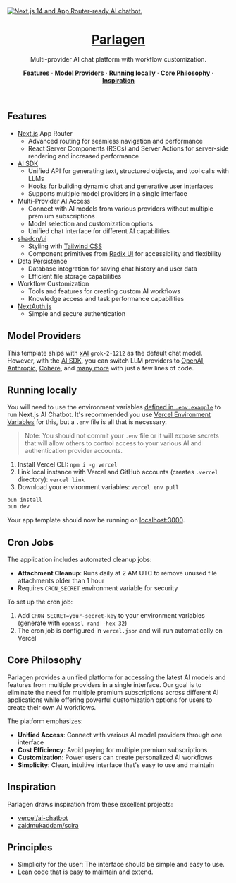 <a href="https://chat.vercel.ai/">
  <img alt="Next.js 14 and App Router-ready AI chatbot." src="app/(chat)/opengraph-image.png">
  <h1 align="center">Parlagen</h1>
</a>

<p align="center">
  Multi-provider AI chat platform with workflow customization.
</p>

<p align="center">
  <a href="#features"><strong>Features</strong></a> ·
  <a href="#model-providers"><strong>Model Providers</strong></a> ·
  <a href="#running-locally"><strong>Running locally</strong></a> ·
  <a href="#core-philosophy"><strong>Core Philosophy</strong></a> ·
  <a href="#inspiration"><strong>Inspiration</strong></a>
</p>
<br/>

## Features

- [Next.js](https://nextjs.org) App Router
  - Advanced routing for seamless navigation and performance
  - React Server Components (RSCs) and Server Actions for server-side rendering and increased performance
- [AI SDK](https://sdk.vercel.ai/docs)
  - Unified API for generating text, structured objects, and tool calls with LLMs
  - Hooks for building dynamic chat and generative user interfaces
  - Supports multiple model providers in a single interface
- Multi-Provider AI Access
  - Connect with AI models from various providers without multiple premium subscriptions
  - Model selection and customization options
  - Unified chat interface for different AI capabilities
- [shadcn/ui](https://ui.shadcn.com)
  - Styling with [Tailwind CSS](https://tailwindcss.com)
  - Component primitives from [Radix UI](https://radix-ui.com) for accessibility and flexibility
- Data Persistence
  - Database integration for saving chat history and user data
  - Efficient file storage capabilities
- Workflow Customization
  - Tools and features for creating custom AI workflows
  - Knowledge access and task performance capabilities
- [NextAuth.js](https://github.com/nextauthjs/next-auth)
  - Simple and secure authentication

## Model Providers

This template ships with [xAI](https://x.ai) `grok-2-1212` as the default chat model. However, with the [AI SDK](https://sdk.vercel.ai/docs), you can switch LLM providers to [OpenAI](https://openai.com), [Anthropic](https://anthropic.com), [Cohere](https://cohere.com/), and [many more](https://sdk.vercel.ai/providers/ai-sdk-providers) with just a few lines of code.


## Running locally

You will need to use the environment variables [defined in `.env.example`](.env.example) to run Next.js AI Chatbot. It's recommended you use [Vercel Environment Variables](https://vercel.com/docs/projects/environment-variables) for this, but a `.env` file is all that is necessary.

> Note: You should not commit your `.env` file or it will expose secrets that will allow others to control access to your various AI and authentication provider accounts.

1. Install Vercel CLI: `npm i -g vercel`
2. Link local instance with Vercel and GitHub accounts (creates `.vercel` directory): `vercel link`
3. Download your environment variables: `vercel env pull`

```bash
bun install
bun dev
```

Your app template should now be running on [localhost:3000](http://localhost:3000/).

## Cron Jobs

The application includes automated cleanup jobs:

- **Attachment Cleanup**: Runs daily at 2 AM UTC to remove unused file attachments older than 1 hour
- Requires `CRON_SECRET` environment variable for security

To set up the cron job:
1. Add `CRON_SECRET=your-secret-key` to your environment variables (generate with `openssl rand -hex 32`)
2. The cron job is configured in `vercel.json` and will run automatically on Vercel

## Core Philosophy

Parlagen provides a unified platform for accessing the latest AI models and features from multiple providers in a single interface. Our goal is to eliminate the need for multiple premium subscriptions across different AI applications while offering powerful customization options for users to create their own AI workflows.

The platform emphasizes:
- **Unified Access**: Connect with various AI model providers through one interface
- **Cost Efficiency**: Avoid paying for multiple premium subscriptions 
- **Customization**: Power users can create personalized AI workflows
- **Simplicity**: Clean, intuitive interface that's easy to use and maintain

## Inspiration

Parlagen draws inspiration from these excellent projects:

- [vercel/ai-chatbot](https://github.com/vercel/ai-chatbot/)
- [zaidmukaddam/scira](https://github.com/zaidmukaddam/scira/)

## Principles
- Simplicity for the user: The interface should be simple and easy to use.
- Lean code that is easy to maintain and extend.
